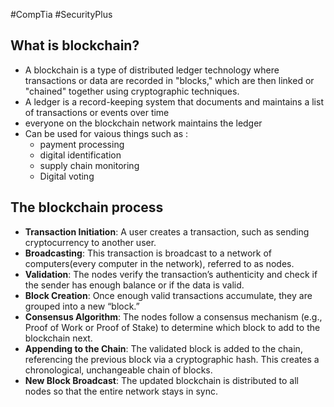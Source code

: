 #CompTia #SecurityPlus 
## What is blockchain?
- A blockchain is a type of distributed ledger technology where transactions or data are recorded in "blocks," which are then linked or "chained" together using cryptographic techniques.
- A ledger is a record-keeping system that documents and maintains a list of transactions or events over time 
- everyone on the blockchain network maintains the ledger 
- Can be used for vaious things such as :
	- payment processing
	- digital identification
	- supply chain monitoring
	- Digital voting

## The blockchain process
- **Transaction Initiation**: A user creates a transaction, such as sending cryptocurrency to another user.
- **Broadcasting**: This transaction is broadcast to a network of computers(every computer in the network), referred to as nodes.
- **Validation**: The nodes verify the transaction’s authenticity and check if the sender has enough balance or if the data is valid.
- **Block Creation**: Once enough valid transactions accumulate, they are grouped into a new “block.”
- **Consensus Algorithm**: The nodes follow a consensus mechanism (e.g., Proof of Work or Proof of Stake) to determine which block to add to the blockchain next.
- **Appending to the Chain**: The validated block is added to the chain, referencing the previous block via a cryptographic hash. This creates a chronological, unchangeable chain of blocks.
- **New Block Broadcast**: The updated blockchain is distributed to all nodes so that the entire network stays in sync.
